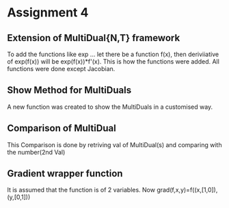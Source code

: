 
# Assignment 4

## Extension of MultiDual{N,T} framework

To add the functions like exp ... let there be a function f(x), then deriviiative of exp(f(x)) will be exp(f(x))*f'(x). This is how the functions were added. All functions were done except Jacobian.

## Show Method for MultiDuals

A new function was created to show the MultiDuals in a customised way.

## Comparison of MultiDual

This Comparison is done by retriving val of MultiDual(s) and comparing with the number(2nd Val)

## Gradient wrapper function

It is assumed that the function is of 2 variables. Now grad(f,x,y)=f((x,[1,0]),(y,[0,1]))
